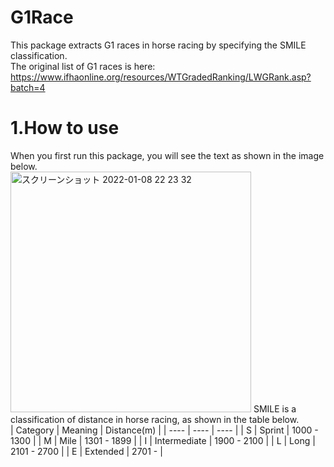 # G1Race
This package extracts G1 races in horse racing by specifying the SMILE classification.<br>
The original list of G1 races is here: https://www.ifhaonline.org/resources/WTGradedRanking/LWGRank.asp?batch=4 <br>
# 1.How to use
When you first run this package, you will see the text as shown in the image below.<br>
<img width="385" alt="スクリーンショット 2022-01-08 22 23 32" src="https://user-images.githubusercontent.com/60126632/148645836-8a3aff56-bb71-4153-ad2e-d0b10a10be55.png">
SMILE is a classification of distance in horse racing, as shown in the table below.<br>
| Category | Meaning | Distance(m) |
| ---- | ---- | ---- |
| S | Sprint | 1000 - 1300 |
| M | Mile | 1301 - 1899 |
| I | Intermediate | 1900 - 2100 |
| L | Long | 2101 - 2700 |
| E | Extended | 2701 - |
